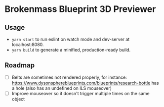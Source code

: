 # Brokenmass Blueprint 3D Previewer

## Usage

* `yarn start` to run eslint on watch mode and dev-server at localhost:8080.
* `yarn build` to generate a minified, production-ready build.

## Roadmap

- [ ] Belts are sometimes not rendered properly, for instance: https://www.dysonsphereblueprints.com/blueprints/research-bottle has a hole (also has an undefined on ILS mouseover)
- [ ] Improve mouseover so it doesn't trigger multiple times on the same object